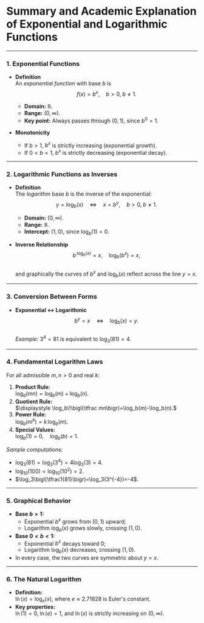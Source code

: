 # **Summary and Academic Explanation of Exponential and Logarithmic Functions**

---

### 1. Exponential Functions  

- **Definition**  
  An *exponential function* with base $b$ is  
  $$
    f(x) = b^x,\quad b>0,\;b\neq 1.
  $$  
  - **Domain:** $\mathbb{R}$.  
  - **Range:** $(0,\infty)$.  
  - **Key point:** Always passes through $(0,1)$, since $b^0=1$.  

- **Monotonicity**  
  - If $b>1$, $b^x$ is strictly increasing (exponential growth).  
  - If $0<b<1$, $b^x$ is strictly decreasing (exponential decay).  

---

### 2. Logarithmic Functions as Inverses  

- **Definition**  
  The *logarithm* base $b$ is the inverse of the exponential:
  $$
    y = \log_b(x) 
    \quad\Longleftrightarrow\quad
    x = b^y,
    \quad b>0,\;b\neq1.
  $$  
  - **Domain:** $(0,\infty)$.  
  - **Range:** $\mathbb{R}$.  
  - **Intercept:** $\bigl(1,0\bigr)$, since $\log_b(1)=0$.  

- **Inverse Relationship**  
  $$
    b^{\,\log_b(x)} = x,
    \quad
    \log_b\bigl(b^x\bigr) = x,
  $$  
  and graphically the curves of $b^x$ and $\log_b(x)$ reflect across the line $y=x$.

---

### 3. Conversion Between Forms  

- **Exponential $\leftrightarrow$ Logarithmic**  
  $$
    b^y = x 
    \quad\Longleftrightarrow\quad
    \log_b(x) = y.
  $$  
  *Example:* $3^4=81$ is equivalent to $\log_3(81)=4$.

---

### 4. Fundamental Logarithm Laws  

For all admissible $m,n>0$ and real $k$:
1. **Product Rule:**  
   $\displaystyle \log_b(mn)=\log_b(m)+\log_b(n).$
2. **Quotient Rule:**  
   $\displaystyle \log_b\!\bigl(\tfrac mn\bigr)=\log_b(m)-\log_b(n).$
3. **Power Rule:**  
   $\displaystyle \log_b\bigl(m^k\bigr)=k\,\log_b(m).$
4. **Special Values:**  
   $\displaystyle \log_b(1)=0,\quad \log_b(b)=1.$

*Sample computations:*  
- $\log_3(81)=\log_3(3^4)=4\log_3(3)=4$.  
- $\log_{10}(100)=\log_{10}(10^2)=2$.  
- $\log_3\bigl(\tfrac1{81}\bigr)=\log_3(3^{-4})=-4$.  

---

### 5. Graphical Behavior  

- **Base $b>1$:**  
  - Exponential $b^x$ grows from $(0,1)$ upward;  
  - Logarithm $\log_b(x)$ grows slowly, crossing $(1,0)$.  
- **Base $0<b<1$:**  
  - Exponential $b^x$ decays toward 0;  
  - Logarithm $\log_b(x)$ decreases, crossing $(1,0)$.  
- In every case, the two curves are symmetric about $y=x$.

---

### 6. The Natural Logarithm  

- **Definition:**  
  $\displaystyle \ln(x)=\log_e(x)$, where $e\approx2.71828$ is Euler's constant.  
- **Key properties:**  
  $\ln(1)=0,\;\ln(e)=1$, and $\ln(x)$ is strictly increasing on $(0,\infty)$.
